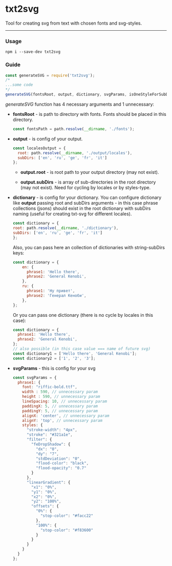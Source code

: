 # txt2svg
Tool for creating svg from text with chosen fonts and svg-styles.

****

### Usage

`npm i --save-dev txt2svg`

### Guide

```javascript
const generateSVG = require('txt2svg');
/*
...some code
*/
generateSVG(fontsRoot, output, dictionary, svgParams, isOneStyleForSubDir);
```

_generateSVG_ function has 4 necessary arguments and 1 unnecessary:

* **fontsRoot** - is path to directory with fonts. Fonts should be placed 
  in this directory.
    ```javascript
    const fontsPath = path.resolve(__dirname, './fonts');
    ```

* **output** - is config of your output.

    ```javascript
    const localesOutput = {
      root: path.resolve(__dirname, './output/locales'),
      subDirs: ['en', 'ru', 'ge', 'fr', 'it']
    };
    ```

  * **output.root** - is root path to your output directory (may not exist).
    
  * **output.subDirs** - is array of sub-directories in the root directory
    (may not exist). Need for cycling by locales or by styles-type.


* **dictionary** - is config for your dictionary.
You can configure dictionary like **output** passing root and subDirs arguments -
  in this case phrase collections (jsons) should exist in the root dictionary with
  subDirs naming (useful for creating txt-svg for different locales).

    ```javascript
    const dictionary = {
    root: path.resolve(__dirname, './dictionary'),
    subDirs: ['en', 'ru', 'ge', 'fr', 'it']
    };
    ```

  Also, you can pass here an collection of dictionaries with string-subDirs keys:

    ```javascript
    const dictionary = {
        en: {
          phrase1: 'Hello there',
          phrase2: 'General Kenobi',    
        },
        ru: {
          phrase1: 'Ну привет',
          phrase2: 'Генерал Кеноби',    
        },
    };
    ```

  Or you can pass one dictionary (there is no cycle by locales in this case):

    ```javascript
    const dictionary = {
      phrase1: 'Hello there',
      phrase2: 'General Kenobi',
    };
    // also possible (in this case value === name of future svg)
    const dictionary1 = ['Hello there', 'General Kenobi'];
    const dictionary2 = ['1', '2', '3'];
    ```
* **svgParams** - this is config for your svg
    ```javascript
    const svgParams = {
      phrase1: {
        font: "riffic-bold.ttf",
        width : 590, // unnecessary param
        height : 590, // unnecessary param
        lineSpacing: 10, // unnecessary param
        paddingX: 5, // unnecessary param
        paddingY: 5, // unnecessary param
        alignX: 'center', // unnecessary param
        alignY: 'top', // unnecessary param
        styles: {
          "stroke-width": "4px",
          "stroke": "#321a1e",
          "filter": {
            "feDropShadow": {
              "dx": "0",
              "dy": "7",
              "stdDeviation": "0",
              "flood-color": "black",
              "flood-opacity": "0.7"
            }
          },
          "linearGradient": {
            "x1": "0%",
            "y1": "0%",
            "x2": "0%",
            "y2": "100%",
            "offsets": {
              "0%": {
                "stop-color": "#facc22"
              },
              "100%": {
                "stop-color": "#f83600"
              }
            }
          }
        }
      }
    };
    ```
